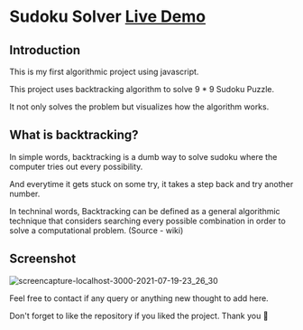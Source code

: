 # Sudoku Solver [Live Demo](https://dumb-sudoku-solver.netlify.app/)


## Introduction

This is my first algorithmic project using javascript.

This project uses backtracking algorithm to solve 9 * 9 Sudoku Puzzle.

It not only solves the problem but visualizes how the algorithm works.

## What is backtracking?

In simple words, backtracking is a dumb way to solve sudoku where the computer tries out every possibility.

And everytime it gets stuck on some try, it takes a step back and try another number.

In techninal words, Backtracking can be defined as a general algorithmic technique that considers searching every possible combination in order to solve a computational problem. (Source - wiki)

## Screenshot
![screencapture-localhost-3000-2021-07-19-23_26_30](https://user-images.githubusercontent.com/42139446/126206071-2c9e6cba-572c-44fe-b6aa-18ba0fd46ee3.png)

Feel free to contact if any query or anything new thought to add here.

Don't forget to like the repository if you liked the project. Thank you 🌻
